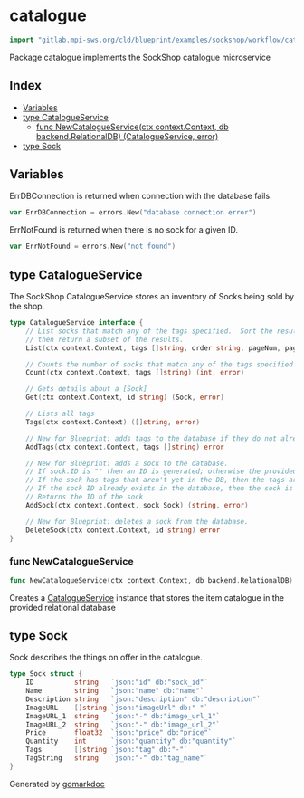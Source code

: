 <!-- Code generated by gomarkdoc. DO NOT EDIT -->

# catalogue

```go
import "gitlab.mpi-sws.org/cld/blueprint/examples/sockshop/workflow/catalogue"
```

Package catalogue implements the SockShop catalogue microservice

## Index

- [Variables](<#variables>)
- [type CatalogueService](<#CatalogueService>)
  - [func NewCatalogueService\(ctx context.Context, db backend.RelationalDB\) \(CatalogueService, error\)](<#NewCatalogueService>)
- [type Sock](<#Sock>)


## Variables

<a name="ErrDBConnection"></a>ErrDBConnection is returned when connection with the database fails.

```go
var ErrDBConnection = errors.New("database connection error")
```

<a name="ErrNotFound"></a>ErrNotFound is returned when there is no sock for a given ID.

```go
var ErrNotFound = errors.New("not found")
```

<a name="CatalogueService"></a>
## type CatalogueService

The SockShop CatalogueService stores an inventory of Socks being sold by the shop.

```go
type CatalogueService interface {
    // List socks that match any of the tags specified.  Sort the results in the specified order,
    // then return a subset of the results.
    List(ctx context.Context, tags []string, order string, pageNum, pageSize int) ([]Sock, error)

    // Counts the number of socks that match any of the tags specified.
    Count(ctx context.Context, tags []string) (int, error)

    // Gets details about a [Sock]
    Get(ctx context.Context, id string) (Sock, error)

    // Lists all tags
    Tags(ctx context.Context) ([]string, error)

    // New for Blueprint: adds tags to the database if they do not already exist.
    AddTags(ctx context.Context, tags []string) error

    // New for Blueprint: adds a sock to the database.
    // If sock.ID is "" then an ID is generated; otherwise the provided ID is used.
    // If the sock has tags that aren't yet in the DB, then the tags are added to the DB.
    // If the sock ID already exists in the database, then the sock is updated
    // Returns the ID of the sock
    AddSock(ctx context.Context, sock Sock) (string, error)

    // New for Blueprint: deletes a sock from the database.
    DeleteSock(ctx context.Context, id string) error
}
```

<a name="NewCatalogueService"></a>
### func NewCatalogueService

```go
func NewCatalogueService(ctx context.Context, db backend.RelationalDB) (CatalogueService, error)
```

Creates a [CatalogueService](<#CatalogueService>) instance that stores the item catalogue in the provided relational database

<a name="Sock"></a>
## type Sock

Sock describes the things on offer in the catalogue.

```go
type Sock struct {
    ID          string   `json:"id" db:"sock_id"`
    Name        string   `json:"name" db:"name"`
    Description string   `json:"description" db:"description"`
    ImageURL    []string `json:"imageUrl" db:"-"`
    ImageURL_1  string   `json:"-" db:"image_url_1"`
    ImageURL_2  string   `json:"-" db:"image_url_2"`
    Price       float32  `json:"price" db:"price"`
    Quantity    int      `json:"quantity" db:"quantity"`
    Tags        []string `json:"tag" db:"-"`
    TagString   string   `json:"-" db:"tag_name"`
}
```

Generated by [gomarkdoc](<https://github.com/princjef/gomarkdoc>)
